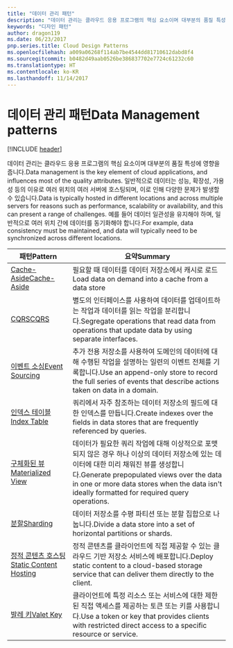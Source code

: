 ```yaml
---
title: "데이터 관리 패턴"
description: "데이터 관리는 클라우드 응용 프로그램의 핵심 요소이며 대부분의 품질 특성에 영향을 줍니다. 일반적으로 데이터는 성능, 확장성, 가용성 등의 이유로 여러 위치의 여러 서버에 호스팅되며, 이로 인해 다양한 문제가 발생할 수 있습니다. 예를 들어 데이터 일관성을 유지해야 하며, 일반적으로 여러 위치 간에 데이터를 동기화해야 합니다."
keywords: "디자인 패턴"
author: dragon119
ms.date: 06/23/2017
pnp.series.title: Cloud Design Patterns
ms.openlocfilehash: a009a06268f114ab7be4544dd81710612dabd8f4
ms.sourcegitcommit: b0482d49aab0526be386837702e7724c61232c60
ms.translationtype: HT
ms.contentlocale: ko-KR
ms.lasthandoff: 11/14/2017
---
```

# <a name="data-management-patterns"></a><span data-ttu-id="23629-106">데이터 관리 패턴</span><span class="sxs-lookup"><span data-stu-id="23629-106">Data Management patterns</span></span>

[!INCLUDE [header](../../_includes/header.md)]

<span data-ttu-id="23629-107">데이터 관리는 클라우드 응용 프로그램의 핵심 요소이며 대부분의 품질 특성에 영향을 줍니다.</span><span class="sxs-lookup"><span data-stu-id="23629-107">Data management is the key element of cloud applications, and influences most of the quality attributes.</span></span> <span data-ttu-id="23629-108">일반적으로 데이터는 성능, 확장성, 가용성 등의 이유로 여러 위치의 여러 서버에 호스팅되며, 이로 인해 다양한 문제가 발생할 수 있습니다.</span><span class="sxs-lookup"><span data-stu-id="23629-108">Data is typically hosted in different locations and across multiple servers for reasons such as performance, scalability or availability, and this can present a range of challenges.</span></span> <span data-ttu-id="23629-109">예를 들어 데이터 일관성을 유지해야 하며, 일반적으로 여러 위치 간에 데이터를 동기화해야 합니다.</span><span class="sxs-lookup"><span data-stu-id="23629-109">For example, data consistency must be maintained, and data will typically need to be synchronized across different locations.</span></span>

| <span data-ttu-id="23629-110">패턴</span><span class="sxs-lookup"><span data-stu-id="23629-110">Pattern</span></span> | <span data-ttu-id="23629-111">요약</span><span class="sxs-lookup"><span data-stu-id="23629-111">Summary</span></span> |
| ------- | ------- |
| [<span data-ttu-id="23629-112">Cache-Aside</span><span class="sxs-lookup"><span data-stu-id="23629-112">Cache-Aside</span></span>](../cache-aside.md) | <span data-ttu-id="23629-113">필요할 때 데이터를 데이터 저장소에서 캐시로 로드</span><span class="sxs-lookup"><span data-stu-id="23629-113">Load data on demand into a cache from a data store</span></span> |
| [<span data-ttu-id="23629-114">CQRS</span><span class="sxs-lookup"><span data-stu-id="23629-114">CQRS</span></span>](../cqrs.md) | <span data-ttu-id="23629-115">별도의 인터페이스를 사용하여 데이터를 업데이트하는 작업과 데이터를 읽는 작업을 분리합니다.</span><span class="sxs-lookup"><span data-stu-id="23629-115">Segregate operations that read data from operations that update data by using separate interfaces.</span></span> |
| [<span data-ttu-id="23629-116">이벤트 소싱</span><span class="sxs-lookup"><span data-stu-id="23629-116">Event Sourcing</span></span>](../event-sourcing.md) | <span data-ttu-id="23629-117">추가 전용 저장소를 사용하여 도메인의 데이터에 대해 수행된 작업을 설명하는 일련의 이벤트 전체를 기록합니다.</span><span class="sxs-lookup"><span data-stu-id="23629-117">Use an append-only store to record the full series of events that describe actions taken on data in a domain.</span></span> |
| [<span data-ttu-id="23629-118">인덱스 테이블</span><span class="sxs-lookup"><span data-stu-id="23629-118">Index Table</span></span>](../index-table.md) | <span data-ttu-id="23629-119">쿼리에서 자주 참조하는 데이터 저장소의 필드에 대한 인덱스를 만듭니다.</span><span class="sxs-lookup"><span data-stu-id="23629-119">Create indexes over the fields in data stores that are frequently referenced by queries.</span></span> |
| [<span data-ttu-id="23629-120">구체화된 뷰</span><span class="sxs-lookup"><span data-stu-id="23629-120">Materialized View</span></span>](../materialized-view.md) | <span data-ttu-id="23629-121">데이터가 필요한 쿼리 작업에 대해 이상적으로 포맷되지 않은 경우 하나 이상의 데이터 저장소에 있는 데이터에 대한 미리 채워진 뷰를 생성합니다.</span><span class="sxs-lookup"><span data-stu-id="23629-121">Generate prepopulated views over the data in one or more data stores when the data isn't ideally formatted for required query operations.</span></span> |
| [<span data-ttu-id="23629-122">분할</span><span class="sxs-lookup"><span data-stu-id="23629-122">Sharding</span></span>](../sharding.md) | <span data-ttu-id="23629-123">데이터 저장소를 수평 파티션 또는 분할 집합으로 나눕니다.</span><span class="sxs-lookup"><span data-stu-id="23629-123">Divide a data store into a set of horizontal partitions or shards.</span></span> |
| [<span data-ttu-id="23629-124">정적 콘텐츠 호스팅</span><span class="sxs-lookup"><span data-stu-id="23629-124">Static Content Hosting</span></span>](../static-content-hosting.md) | <span data-ttu-id="23629-125">정적 콘텐츠를 클라이언트에 직접 제공할 수 있는 클라우드 기반 저장소 서비스에 배포합니다.</span><span class="sxs-lookup"><span data-stu-id="23629-125">Deploy static content to a cloud-based storage service that can deliver them directly to the client.</span></span> |
| [<span data-ttu-id="23629-126">발레 키</span><span class="sxs-lookup"><span data-stu-id="23629-126">Valet Key</span></span>](../valet-key.md) | <span data-ttu-id="23629-127">클라이언트에 특정 리소스 또는 서비스에 대한 제한된 직접 액세스를 제공하는 토큰 또는 키를 사용합니다.</span><span class="sxs-lookup"><span data-stu-id="23629-127">Use a token or key that provides clients with restricted direct access to a specific resource or service.</span></span> |